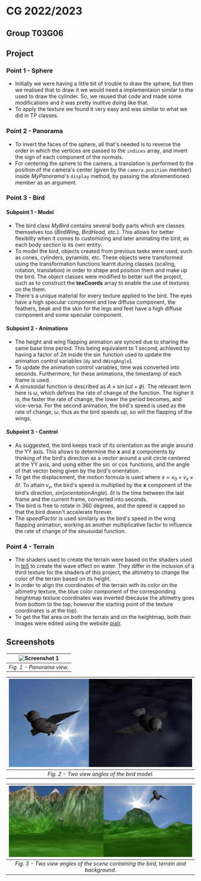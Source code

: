 # CG 2022/2023

## Group T03G06

## Project

### Point 1 - Sphere
- Initially we were having a little bit of trouble to draw the sphere, but then we realised that to draw it we would need a implementaion similar to the used to draw the cylinder. So, we reused that code and made some modifications and it was pretty inutitve doing like that.
- To apply the texture we found it very easy and was similar to what we did in TP classes.

### Point 2 - Panorama
- To invert the faces of the sphere, all that's needed is to reverse the order in which the vertices are passed to the `indices` array, and invert the sign of each component of the normals.
- For centering the sphere to the camera, a translation is performed to the position of the camera's center (given by the `camera.position` member) inside *MyPanorama*'s `display` method, by passing the aforementioned member as an argument.

### Point 3 - Bird
#### Subpoint 1 - Model
- The bird class *MyBird* contains several body parts which are classes themselves too (*BirdWing*, *BirdHead*, etc.). This allows for better flexiblity when it comes to customizing and later animating the bird, as each body section is its own entity.
- To model the bird, objects created from previous tasks were used, such as cones, cylinders, pyramids, etc. These objects were transformed using the transformation functions learnt during classes (scaling, rotation, translation) in order to shape and position them and make up the bird. The object classes were modified to better suit the project, such as to construct the **texCoords** array to enable the use of textures on the them.
- There's a unique material for every texture applied to the bird. The eyes have a high specular component and low diffuse component, the feathers, beak and the skin for the legs and feet have a high diffuse component and some specular component.

#### Subpoint 2 - Animations
- The height and wing flapping animation are synced due to sharing the same base time period. This being equivalent to 1 second, achieved by having a factor of $2\pi$ inside the $\sin$ function used to update the animation control variables (`dy` and `dWingAngle`).
- To update the animation control variables, time was converted into seconds. Furthermore, for these animations, the timestamp of each frame is used.
- A sinusoidal function is described as $A\times\sin(\omega t + \phi)$. The relevant term here is $\omega$, which defines the rate of change of the function. The higher it is, the faster the rate of change, the lower the period becomes, and vice-versa. For the second animation, the bird's speed is used as the rate of change, $\omega$, thus as the bird speeds up, so will the flapping of the wings. 

#### Subpoint 3 - Control
- As suggested, the bird keeps track of its orientation as the angle around the YY axis. This allows to determine the **x** and **z** components by thinking of the bird's direction as a vector around a unit circle centered at the YY axis, and using either the $\sin$ or $\cos$ functions, and the angle of that vector being given by the bird's orientation.
- To get the displacement, the motion formula is used where $x = x_0 + v_x\times\delta t$. To attain $v_x$, the bird's speed is multiplied by the **x** component of the bird's direction, $sin(orientationAngle)$. $\delta t$ is the time between the last frame and the current frame, converted into seconds.
- The bird is free to rotate in 360 degrees, and the speed is capped so that the bird doesn't accelerate forever.
- The *speedFactor* is used similarly as the bird's speed in the wing flapping animation, working as another multiplicative factor to influence the rate of change of the sinusoidal function.

### Point 4 - Terrain
- The shaders used to create the terrain were based on the shaders used in [tp5](../tp5/README.md) to create the wave effect on water. They differ in the inclusion of a third texture for the shaders of this project, the altimetry to change the color of the terrain based on its height.
- In order to align the coordinates of the terrain with its color on the altimetry texture, the blue color component of the corresponding heightmap texture coordinates was inverted (because the altimetry goes from bottom to the top, however the starting point of the texture coordinates is at the top).
- To get the flat area on both the terrain and on the heightmap, both their images were edited using the website [pixlr](https://pixlr.com/x/).

## Screenshots
| ![Screenshot 1](screenshots/project-t03g06-1.gif) |
|:--:|
| *Fig. 1 - Panorama view.* |

| ![Screenshot 2](screenshots/project-t03g06-2.png) |
|:--:|
| *Fig. 2 - Two view angles of the bird model.* |

| ![Screenshot 3](screenshots/project-t03g06-3.png) |
|:--:|
| *Fig. 3 - Two view angles of the scene containing the bird, terrain and background.* |
